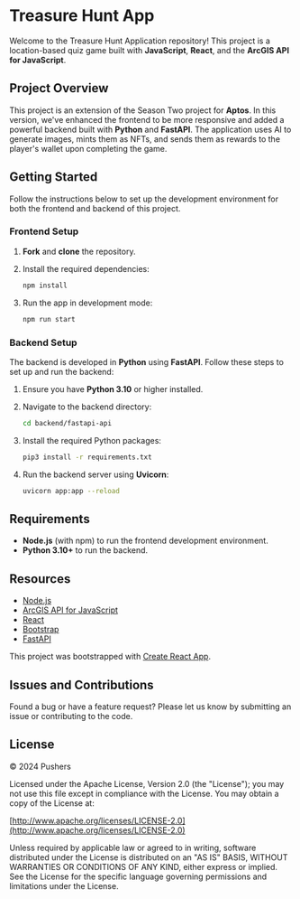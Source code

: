 # Treasure Hunt App

Welcome to the Treasure Hunt Application repository! This project is a location-based quiz game built with **JavaScript**, **React**, and the **ArcGIS API for JavaScript**.

## Project Overview

This project is an extension of the Season Two project for **Aptos**. In this version, we've enhanced the frontend to be more responsive and added a powerful backend built with **Python** and **FastAPI**. The application uses AI to generate images, mints them as NFTs, and sends them as rewards to the player's wallet upon completing the game.

## Getting Started

Follow the instructions below to set up the development environment for both the frontend and backend of this project.

### Frontend Setup

1. **Fork** and **clone** the repository.
2. Install the required dependencies:

    ```bash
    npm install
    ```

3. Run the app in development mode:

    ```bash
    npm run start
    ```

### Backend Setup

The backend is developed in **Python** using **FastAPI**. Follow these steps to set up and run the backend:

1. Ensure you have **Python 3.10** or higher installed.
2. Navigate to the backend directory:

    ```bash
    cd backend/fastapi-api
    ```

3. Install the required Python packages:

    ```bash
    pip3 install -r requirements.txt
    ```

4. Run the backend server using **Uvicorn**:

    ```bash
    uvicorn app:app --reload
    ```

## Requirements

- **Node.js** (with npm) to run the frontend development environment.
- **Python 3.10+** to run the backend.

## Resources

- [Node.js](https://nodejs.org/)
- [ArcGIS API for JavaScript](https://developers.arcgis.com/javascript/)
- [React](https://reactjs.org/)
- [Bootstrap](https://getbootstrap.com/)
- [FastAPI](https://fastapi.tiangolo.com/)

This project was bootstrapped with [Create React App](https://github.com/facebook/create-react-app).

## Issues and Contributions

Found a bug or have a feature request? Please let us know by submitting an issue or contributing to the code.

## License

&copy; 2024 Pushers

Licensed under the Apache License, Version 2.0 (the "License"); you may not use this file except in compliance with the License. You may obtain a copy of the License at:

[http://www.apache.org/licenses/LICENSE-2.0](http://www.apache.org/licenses/LICENSE-2.0)

Unless required by applicable law or agreed to in writing, software distributed under the License is distributed on an "AS IS" BASIS, WITHOUT WARRANTIES OR CONDITIONS OF ANY KIND, either express or implied. See the License for the specific language governing permissions and limitations under the License.


